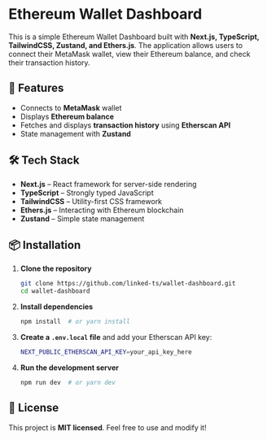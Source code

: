# Ethereum Wallet Dashboard

This is a simple Ethereum Wallet Dashboard built with **Next.js, TypeScript, TailwindCSS, Zustand, and Ethers.js**. The application allows users to connect their MetaMask wallet, view their Ethereum balance, and check their transaction history.

## 🚀 Features
- Connects to **MetaMask** wallet
- Displays **Ethereum balance**
- Fetches and displays **transaction history** using **Etherscan API**
- State management with **Zustand**

## 🛠️ Tech Stack
- **Next.js** – React framework for server-side rendering
- **TypeScript** – Strongly typed JavaScript
- **TailwindCSS** – Utility-first CSS framework
- **Ethers.js** – Interacting with Ethereum blockchain
- **Zustand** – Simple state management

## 📦 Installation

1. **Clone the repository**
   ```sh
   git clone https://github.com/linked-ts/wallet-dashboard.git
   cd wallet-dashboard
   ```
2. **Install dependencies**
   ```sh
   npm install  # or yarn install
   ```
3. **Create a `.env.local` file** and add your Etherscan API key:
   ```sh
   NEXT_PUBLIC_ETHERSCAN_API_KEY=your_api_key_here
   ```
4. **Run the development server**
   ```sh
   npm run dev  # or yarn dev
   ```

## 📝 License
This project is **MIT licensed**. Feel free to use and modify it!
